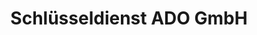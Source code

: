 ---
title: "Schlüsseldienst ADO GmbH"
url: /berlin/schluesseldienst-ado-gmbh/
shop: Schlüsseldienst
---